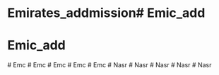 # Emirates_addmission# Emic_add
# Emic_add
#   E m c  
 #   E m c  
 #   E m c  
 #   E m c  
 #   E m c  
 #   N a s r  
 #   N a s r  
 #   N a s r  
 #   N a s r  
 #   N a s r  
 